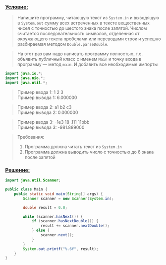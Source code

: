 ### [Условие:]()

>Напишите программу, читающую текст из `System.in` и выводящую в `System.out` сумму 
всех встреченных в тексте вещественных чисел с точностью до шестого знака после 
запятой. Числом считается последовательность символов, отделенная от окружающего 
текста пробелами или переводами строк и успешно разбираемая методом `Double.parseDouble`.

>На этот раз вам надо написать программу полностью, т.е. объявить публичный класс 
с именем `Main` и точку входа в программу — метод `main`. И добавить все необходимые 
импорты

```java
import java.io.*;
import java.nio.*;
import java.util.*;
```
>Пример ввода 1: 1 2 3  
Пример вывода 1: 6.000000

>Пример ввода 2: a1 b2 c3  
Пример вывода 2: 0.000000

>Пример ввода 3: -1e3 18 .111 11bbb  
Пример вывода 3: -981.889000

>Требования:
>1. Программа должна читать текст из `System.in`
>2. Программа должна выводить число с точностью до 6 знака после запятой

### [Решение:]()
```java
import java.util.Scanner;

public class Main {
    public static void main(String[] args) {
        Scanner scanner = new Scanner(System.in);

        double result = 0.0;

        while (scanner.hasNext()) {
            if (scanner.hasNextDouble()) {
                result += scanner.nextDouble();
            } else {
                scanner.next();
            }
        }
        System.out.printf("%.6f", result);
    }
}
```
